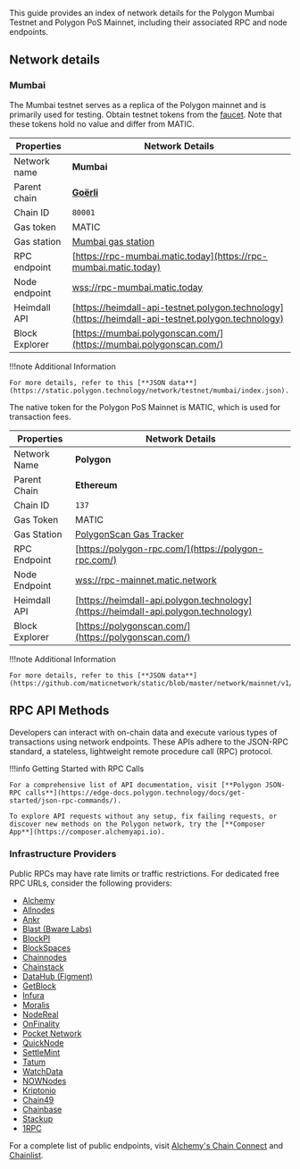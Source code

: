 This guide provides an index of network details for the Polygon Mumbai Testnet and Polygon PoS Mainnet, including their associated RPC and node endpoints.

## Network details

### Mumbai

The Mumbai testnet serves as a replica of the Polygon mainnet and is primarily used for testing. Obtain testnet tokens from the [faucet](https://faucet.polygon.technology/). Note that these tokens hold no value and differ from MATIC.

| Properties       | Network Details                                                                                     |
| ---------------- | -------------------------------------------------------------------------------------------------- |
| Network name     | **Mumbai**                                                                                          |
| Parent chain     | **[Goërli](https://goerli.net/)**                                                                   |
| Chain ID         | `80001`                                                                                            |
| Gas token        | MATIC                                                                                  |
| Gas station      | [Mumbai gas station](https://gasstation-mumbai.matic.today/v2)                                       |
| RPC endpoint     | [https://rpc-mumbai.matic.today](https://rpc-mumbai.matic.today)                                     |
| Node endpoint    | [wss://rpc-mumbai.matic.today](wss://rpc-mumbai.matic.today)                                        |
| Heimdall API     | [https://heimdall-api-testnet.polygon.technology](https://heimdall-api-testnet.polygon.technology)   |
| Block Explorer   | [https://mumbai.polygonscan.com/](https://mumbai.polygonscan.com/)                                   |

!!!note
    Additional Information

    For more details, refer to this [**JSON data**](https://static.polygon.technology/network/testnet/mumbai/index.json).


</TabItem>

<TabItem value="mainnet">

The native token for the Polygon PoS Mainnet is MATIC, which is used for transaction fees.

| Properties       | Network Details                                                                                     |
| ---------------- | -------------------------------------------------------------------------------------------------- |
| Network Name     | **Polygon**                                                                                         |
| Parent Chain     | **Ethereum**                                                                                        |
| Chain ID         | `137`                                                                                               |
| Gas Token        | MATIC                                                                                               |
| Gas Station      | [PolygonScan Gas Tracker](https://polygonscan.com/gastracker)                                        |
| RPC Endpoint     | [https://polygon-rpc.com/](https://polygon-rpc.com/)                                                |
| Node Endpoint    | [wss://rpc-mainnet.matic.network](wss://rpc-mainnet.matic.network)                                  |
| Heimdall API     | [https://heimdall-api.polygon.technology](https://heimdall-api.polygon.technology)                   |
| Block Explorer   | [https://polygonscan.com/](https://polygonscan.com/)                                                 |

!!!note
    Additional Information

    For more details, refer to this [**JSON data**](https://github.com/maticnetwork/static/blob/master/network/mainnet/v1/index.json).


</TabItem>
</Tabs>

## RPC API Methods

Developers can interact with on-chain data and execute various types of transactions using network endpoints. These APIs adhere to the JSON-RPC standard, a stateless, lightweight remote procedure call (RPC) protocol.

!!!info
    Getting Started with RPC Calls

    For a comprehensive list of API documentation, visit [**Polygon JSON-RPC calls**](https://edge-docs.polygon.technology/docs/get-started/json-rpc-commands/).

    To explore API requests without any setup, fix failing requests, or discover new methods on the Polygon network, try the [**Composer App**](https://composer.alchemyapi.io).


### Infrastructure Providers

Public RPCs may have rate limits or traffic restrictions. For dedicated free RPC URLs, consider the following providers:

- [Alchemy](https://www.alchemy.com/)
- [Allnodes](https://polygon.publicnode.com)
- [Ankr](https://www.ankr.com/)
- [Blast (Bware Labs)](https://blastapi.io/)
- [BlockPI](https://blockpi.io/)
- [BlockSpaces](https://www.blockspaces.com/web3-infrastructure)
- [Chainnodes](https://www.chainnodes.org/)
- [Chainstack](https://chainstack.com/build-better-with-polygon/)
- [DataHub (Figment)](https://datahub.figment.io)
- [GetBlock](https://getblock.io/en/)
- [Infura](https://infura.io)
- [Moralis](https://moralis.io)
- [NodeReal](https://nodereal.io)
- [OnFinality](https://onfinality.io/)
- [Pocket Network](https://www.portal.pokt.network/)
- [QuickNode](https://www.quicknode.com/chains/matic)
- [SettleMint](https://docs.settlemint.com/docs/polygon-connect-to-a-node)
- [Tatum](https://tatum.io/)
- [WatchData](https://docs.watchdata.io/blockchain-apis/polygon-api)
- [NOWNodes](https://nownodes.io/nodes/polygon-matic)
- [Kriptonio](https://kriptonio.com/)
- [Chain49](https://chain49.com/)
- [Chainbase](https://chainbase.com/)
- [Stackup](https://www.stackup.sh/)
- [1RPC](https://1rpc.io/)

For a complete list of public endpoints, visit [Alchemy's Chain Connect](https://www.alchemy.com/chain-connect/chain/polygon-pos) and [Chainlist](https://chainlist.org/?search=Polygon+Mainnet).
